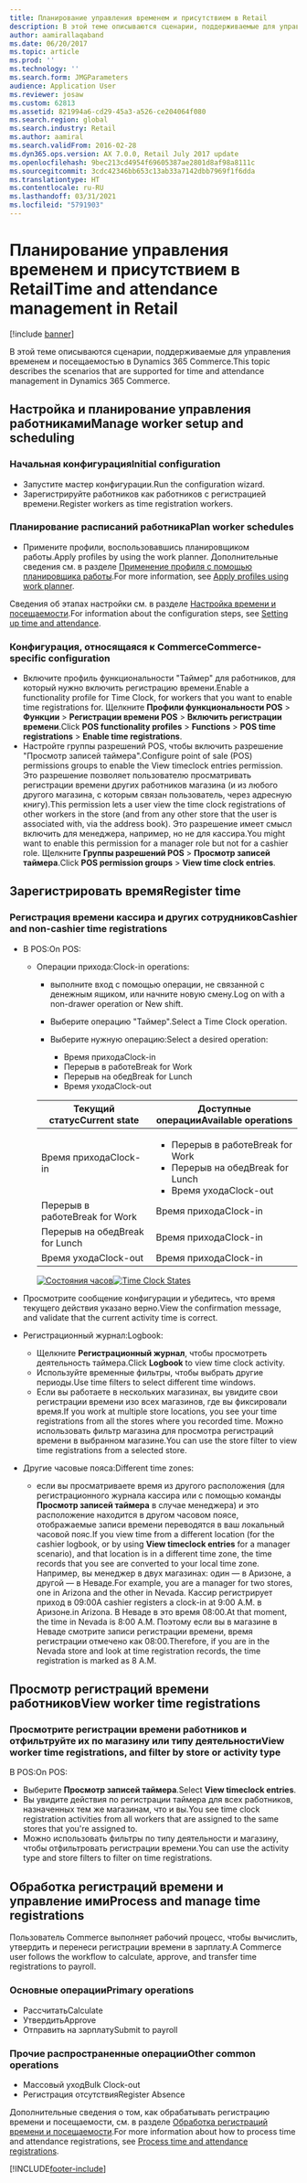 ```yaml
---
title: Планирование управления временем и присутствием в Retail
description: В этой теме описываются сценарии, поддерживаемые для управления временем и посещаемостью в Dynamics 365 Commerce.
author: aamirallaqaband
ms.date: 06/20/2017
ms.topic: article
ms.prod: ''
ms.technology: ''
ms.search.form: JMGParameters
audience: Application User
ms.reviewer: josaw
ms.custom: 62813
ms.assetid: 821994a6-cd29-45a3-a526-ce204064f080
ms.search.region: global
ms.search.industry: Retail
ms.author: aamiral
ms.search.validFrom: 2016-02-28
ms.dyn365.ops.version: AX 7.0.0, Retail July 2017 update
ms.openlocfilehash: 9bec213cd4954f69605387ae2801d8af98a8111c
ms.sourcegitcommit: 3cdc42346bb653c13ab33a7142dbb7969f1f6dda
ms.translationtype: HT
ms.contentlocale: ru-RU
ms.lasthandoff: 03/31/2021
ms.locfileid: "5791903"
---
```

# <a name="time-and-attendance-management-in-retail"></a><span data-ttu-id="b5e1a-103">Планирование управления временем и присутствием в Retail</span><span class="sxs-lookup"><span data-stu-id="b5e1a-103">Time and attendance management in Retail</span></span>

[!include [banner](includes/banner.md)]

<span data-ttu-id="b5e1a-104">В этой теме описываются сценарии, поддерживаемые для управления временем и посещаемостью в Dynamics 365 Commerce.</span><span class="sxs-lookup"><span data-stu-id="b5e1a-104">This topic describes the scenarios that are supported for time and attendance management in Dynamics 365 Commerce.</span></span>

## <a name="manage-worker-setup-and-scheduling"></a><span data-ttu-id="b5e1a-105">Настройка и планирование управления работниками</span><span class="sxs-lookup"><span data-stu-id="b5e1a-105">Manage worker setup and scheduling</span></span>

### <a name="initial-configuration"></a><span data-ttu-id="b5e1a-106">Начальная конфигурация</span><span class="sxs-lookup"><span data-stu-id="b5e1a-106">Initial configuration</span></span>

- <span data-ttu-id="b5e1a-107">Запустите мастер конфигурации.</span><span class="sxs-lookup"><span data-stu-id="b5e1a-107">Run the configuration wizard.</span></span>
- <span data-ttu-id="b5e1a-108">Зарегистрируйте работников как работников с регистрацией времени.</span><span class="sxs-lookup"><span data-stu-id="b5e1a-108">Register workers as time registration workers.</span></span>

### <a name="plan-worker-schedules"></a><span data-ttu-id="b5e1a-109">Планирование расписаний работника</span><span class="sxs-lookup"><span data-stu-id="b5e1a-109">Plan worker schedules</span></span>

- <span data-ttu-id="b5e1a-110">Примените профили, воспользовавшись планировщиком работы.</span><span class="sxs-lookup"><span data-stu-id="b5e1a-110">Apply profiles by using the work planner.</span></span> <span data-ttu-id="b5e1a-111">Дополнительные сведения см. в разделе [Применение профиля с помощью планировщика работы](https://technet.microsoft.com/library/aa551234.aspx).</span><span class="sxs-lookup"><span data-stu-id="b5e1a-111">For more information, see [Apply profiles using work planner](https://technet.microsoft.com/library/aa551234.aspx).</span></span>

<span data-ttu-id="b5e1a-112">Сведения об этапах настройки см. в разделе [Настройка времени и посещаемости](https://technet.microsoft.com/library/aa496971.aspx).</span><span class="sxs-lookup"><span data-stu-id="b5e1a-112">For information about the configuration steps, see [Setting up time and attendance](https://technet.microsoft.com/library/aa496971.aspx).</span></span>

### <a name="commerce-specific-configuration"></a><span data-ttu-id="b5e1a-113">Конфигурация, относящаяся к Commerce</span><span class="sxs-lookup"><span data-stu-id="b5e1a-113">Commerce-specific configuration</span></span>

- <span data-ttu-id="b5e1a-114">Включите профиль функциональности "Таймер" для работников, для который нужно включить регистрацию времени.</span><span class="sxs-lookup"><span data-stu-id="b5e1a-114">Enable a functionality profile for Time Clock, for workers that you want to enable time registrations for.</span></span> <span data-ttu-id="b5e1a-115">Щелкните **Профили функциональности POS** &gt; **Функции** &gt; **Регистрации времени POS** &gt; **Включить регистрации времени**.</span><span class="sxs-lookup"><span data-stu-id="b5e1a-115">Click **POS functionality profiles** &gt; **Functions** &gt; **POS time registrations** &gt; **Enable time registrations**.</span></span>
- <span data-ttu-id="b5e1a-116">Настройте группы разрешений POS, чтобы включить разрешение "Просмотр записей таймера".</span><span class="sxs-lookup"><span data-stu-id="b5e1a-116">Configure point of sale (POS) permissions groups to enable the View timeclock entries permission.</span></span> <span data-ttu-id="b5e1a-117">Это разрешение позволяет пользователю просматривать регистрации времени других работников магазина (и из любого другого магазина, с которым связан пользователь, через адресную книгу).</span><span class="sxs-lookup"><span data-stu-id="b5e1a-117">This permission lets a user view the time clock registrations of other workers in the store (and from any other store that the user is associated with, via the address book).</span></span> <span data-ttu-id="b5e1a-118">Это разрешение имеет смысл включить для менеджера, например, но не для кассира.</span><span class="sxs-lookup"><span data-stu-id="b5e1a-118">You might want to enable this permission for a manager role but not for a cashier role.</span></span> <span data-ttu-id="b5e1a-119">Щелкните **Группы разрешений POS** &gt; **Просмотр записей таймера**.</span><span class="sxs-lookup"><span data-stu-id="b5e1a-119">Click **POS permission groups** &gt; **View time clock entries**.</span></span>

## <a name="register-time"></a><span data-ttu-id="b5e1a-120">Зарегистрировать время</span><span class="sxs-lookup"><span data-stu-id="b5e1a-120">Register time</span></span>

### <a name="cashier-and-non-cashier-time-registrations"></a><span data-ttu-id="b5e1a-121">Регистрация времени кассира и других сотрудников</span><span class="sxs-lookup"><span data-stu-id="b5e1a-121">Cashier and non-cashier time registrations</span></span>

- <span data-ttu-id="b5e1a-122">В POS:</span><span class="sxs-lookup"><span data-stu-id="b5e1a-122">On POS:</span></span>

    - <span data-ttu-id="b5e1a-123">Операции прихода:</span><span class="sxs-lookup"><span data-stu-id="b5e1a-123">Clock-in operations:</span></span>

        - <span data-ttu-id="b5e1a-124">выполните вход с помощью операции, не связанной с денежным ящиком, или начните новую смену.</span><span class="sxs-lookup"><span data-stu-id="b5e1a-124">Log on with a non-drawer operation or New shift.</span></span>
        - <span data-ttu-id="b5e1a-125">Выберите операцию "Таймер".</span><span class="sxs-lookup"><span data-stu-id="b5e1a-125">Select a Time Clock operation.</span></span>
        - <span data-ttu-id="b5e1a-126">Выберите нужную операцию:</span><span class="sxs-lookup"><span data-stu-id="b5e1a-126">Select a desired operation:</span></span>

            - <span data-ttu-id="b5e1a-127">Время прихода</span><span class="sxs-lookup"><span data-stu-id="b5e1a-127">Clock-in</span></span>
            - <span data-ttu-id="b5e1a-128">Перерыв в работе</span><span class="sxs-lookup"><span data-stu-id="b5e1a-128">Break for Work</span></span>
            - <span data-ttu-id="b5e1a-129">Перерыв на обед</span><span class="sxs-lookup"><span data-stu-id="b5e1a-129">Break for Lunch</span></span>
            - <span data-ttu-id="b5e1a-130">Время ухода</span><span class="sxs-lookup"><span data-stu-id="b5e1a-130">Clock-out</span></span>

        <table>
        <thead>
        <tr>
        <th><span data-ttu-id="b5e1a-131">Текущий статус</span><span class="sxs-lookup"><span data-stu-id="b5e1a-131">Current state</span></span></th>
        <th><span data-ttu-id="b5e1a-132">Доступные операции</span><span class="sxs-lookup"><span data-stu-id="b5e1a-132">Available operations</span></span></th>
        </tr>
        </thead>
        <tbody>
        <tr>
        <td><span data-ttu-id="b5e1a-133">Время прихода</span><span class="sxs-lookup"><span data-stu-id="b5e1a-133">Clock-in</span></span></td>
        <td>
        <ul>
        <li><span data-ttu-id="b5e1a-134">Перерыв в работе</span><span class="sxs-lookup"><span data-stu-id="b5e1a-134">Break for Work</span></span></li>
        <li><span data-ttu-id="b5e1a-135">Перерыв на обед</span><span class="sxs-lookup"><span data-stu-id="b5e1a-135">Break for Lunch</span></span></li>
        <li><span data-ttu-id="b5e1a-136">Время ухода</span><span class="sxs-lookup"><span data-stu-id="b5e1a-136">Clock-out</span></span></li>
        </ul>
        </td>
        </tr>
        <tr>
        <td><span data-ttu-id="b5e1a-137">Перерыв в работе</span><span class="sxs-lookup"><span data-stu-id="b5e1a-137">Break for Work</span></span></td>
        <td><span data-ttu-id="b5e1a-138">Время прихода</span><span class="sxs-lookup"><span data-stu-id="b5e1a-138">Clock-in</span></span></td>
        </tr>
        <tr>
        <td><span data-ttu-id="b5e1a-139">Перерыв на обед</span><span class="sxs-lookup"><span data-stu-id="b5e1a-139">Break for Lunch</span></span></td>
        <td><span data-ttu-id="b5e1a-140">Время прихода</span><span class="sxs-lookup"><span data-stu-id="b5e1a-140">Clock-in</span></span></td>
        </tr>
        <tr>
        <td><span data-ttu-id="b5e1a-141">Время ухода</span><span class="sxs-lookup"><span data-stu-id="b5e1a-141">Clock-out</span></span></td>
        <td><span data-ttu-id="b5e1a-142">Время прихода</span><span class="sxs-lookup"><span data-stu-id="b5e1a-142">Clock-in</span></span></td>
        </tr>
        </tbody>
        </table>

        <span data-ttu-id="b5e1a-143">[![Состояния часов](./media/timeclockstates.png)](./media/timeclockstates.png)</span><span class="sxs-lookup"><span data-stu-id="b5e1a-143">[![Time Clock States](./media/timeclockstates.png)](./media/timeclockstates.png)</span></span>

- <span data-ttu-id="b5e1a-144">Просмотрите сообщение конфигурации и убедитесь, что время текущего действия указано верно.</span><span class="sxs-lookup"><span data-stu-id="b5e1a-144">View the confirmation message, and validate that the current activity time is correct.</span></span>
- <span data-ttu-id="b5e1a-145">Регистрационный журнал:</span><span class="sxs-lookup"><span data-stu-id="b5e1a-145">Logbook:</span></span>

    - <span data-ttu-id="b5e1a-146">Щелкните **Регистрационный журнал**, чтобы просмотреть деятельность таймера.</span><span class="sxs-lookup"><span data-stu-id="b5e1a-146">Click **Logbook** to view time clock activity.</span></span>
    - <span data-ttu-id="b5e1a-147">Используйте временные фильтры, чтобы выбрать другие периоды.</span><span class="sxs-lookup"><span data-stu-id="b5e1a-147">Use time filters to select different time windows.</span></span>
    - <span data-ttu-id="b5e1a-148">Если вы работаете в нескольких магазинах, вы увидите свои регистрации времени изо всех магазинов, где вы фиксировали время.</span><span class="sxs-lookup"><span data-stu-id="b5e1a-148">If you work at multiple store locations, you see your time registrations from all the stores where you recorded time.</span></span> <span data-ttu-id="b5e1a-149">Можно использовать фильтр магазина для просмотра регистраций времени в выбранном магазине.</span><span class="sxs-lookup"><span data-stu-id="b5e1a-149">You can use the store filter to view time registrations from a selected store.</span></span>

- <span data-ttu-id="b5e1a-150">Другие часовые пояса:</span><span class="sxs-lookup"><span data-stu-id="b5e1a-150">Different time zones:</span></span>

    - <span data-ttu-id="b5e1a-151">если вы просматриваете время из другого расположения (для регистрационного журнала кассира или с помощью команды **Просмотр записей таймера** в случае менеджера) и это расположение находится в другом часовом поясе, отображаемые записи времени переводятся в ваш локальный часовой пояс.</span><span class="sxs-lookup"><span data-stu-id="b5e1a-151">If you view time from a different location (for the cashier logbook, or by using **View timeclock entries** for a manager scenario), and that location is in a different time zone, the time records that you see are converted to your local time zone.</span></span> <span data-ttu-id="b5e1a-152">Например, вы менеджер в двух магазинах: один — в Аризоне, а другой — в Неваде.</span><span class="sxs-lookup"><span data-stu-id="b5e1a-152">For example, you are a manager for two stores, one in Arizona and the other in Nevada.</span></span> <span data-ttu-id="b5e1a-153">Кассир регистрирует приход в 09:00</span><span class="sxs-lookup"><span data-stu-id="b5e1a-153">A cashier registers a clock-in at 9:00 A.M.</span></span> <span data-ttu-id="b5e1a-154">в Аризоне.</span><span class="sxs-lookup"><span data-stu-id="b5e1a-154">in Arizona.</span></span> <span data-ttu-id="b5e1a-155">В Неваде в это время 08:00.</span><span class="sxs-lookup"><span data-stu-id="b5e1a-155">At that moment, the time in Nevada is 8:00 A.M.</span></span> <span data-ttu-id="b5e1a-156">Поэтому если вы в магазине в Неваде смотрите записи регистрации времени, время регистрации отмечено как 08:00.</span><span class="sxs-lookup"><span data-stu-id="b5e1a-156">Therefore, if you are in the Nevada store and look at time registration records, the time registration is marked as 8 A.M.</span></span>

## <a name="view-worker-time-registrations"></a><span data-ttu-id="b5e1a-157">Просмотр регистраций времени работников</span><span class="sxs-lookup"><span data-stu-id="b5e1a-157">View worker time registrations</span></span>

### <a name="view-worker-time-registrations-and-filter-by-store-or-activity-type"></a><span data-ttu-id="b5e1a-158">Просмотрите регистрации времени работников и отфильтруйте их по магазину или типу деятельности</span><span class="sxs-lookup"><span data-stu-id="b5e1a-158">View worker time registrations, and filter by store or activity type</span></span>

<span data-ttu-id="b5e1a-159">В POS:</span><span class="sxs-lookup"><span data-stu-id="b5e1a-159">On POS:</span></span>

- <span data-ttu-id="b5e1a-160">Выберите **Просмотр записей таймера**.</span><span class="sxs-lookup"><span data-stu-id="b5e1a-160">Select **View timeclock entries**.</span></span>
- <span data-ttu-id="b5e1a-161">Вы увидите действия по регистрации таймера для всех работников, назначенных тем же магазинам, что и вы.</span><span class="sxs-lookup"><span data-stu-id="b5e1a-161">You see time clock registration activities from all workers that are assigned to the same stores that you're assigned to.</span></span>
- <span data-ttu-id="b5e1a-162">Можно использовать фильтры по типу деятельности и магазину, чтобы отфильтровать регистрации времени.</span><span class="sxs-lookup"><span data-stu-id="b5e1a-162">You can use the activity type and store filters to filter on time registrations.</span></span>

## <a name="process-and-manage-time-registrations"></a><span data-ttu-id="b5e1a-163">Обработка регистраций времени и управление ими</span><span class="sxs-lookup"><span data-stu-id="b5e1a-163">Process and manage time registrations</span></span>

<span data-ttu-id="b5e1a-164">Пользователь Commerce выполняет рабочий процесс, чтобы вычислить, утвердить и перенеси регистрации времени в зарплату.</span><span class="sxs-lookup"><span data-stu-id="b5e1a-164">A Commerce user follows the workflow to calculate, approve, and transfer time registrations to payroll.</span></span>

### <a name="primary-operations"></a><span data-ttu-id="b5e1a-165">Основные операции</span><span class="sxs-lookup"><span data-stu-id="b5e1a-165">Primary operations</span></span>

- <span data-ttu-id="b5e1a-166">Рассчитать</span><span class="sxs-lookup"><span data-stu-id="b5e1a-166">Calculate</span></span>
- <span data-ttu-id="b5e1a-167">Утвердить</span><span class="sxs-lookup"><span data-stu-id="b5e1a-167">Approve</span></span>
- <span data-ttu-id="b5e1a-168">Отправить на зарплату</span><span class="sxs-lookup"><span data-stu-id="b5e1a-168">Submit to payroll</span></span>

### <a name="other-common-operations"></a><span data-ttu-id="b5e1a-169">Прочие распространенные операции</span><span class="sxs-lookup"><span data-stu-id="b5e1a-169">Other common operations</span></span>

- <span data-ttu-id="b5e1a-170">Массовый уход</span><span class="sxs-lookup"><span data-stu-id="b5e1a-170">Bulk Clock-out</span></span>
- <span data-ttu-id="b5e1a-171">Регистрация отсутствия</span><span class="sxs-lookup"><span data-stu-id="b5e1a-171">Register Absence</span></span>

<span data-ttu-id="b5e1a-172">Дополнительные сведения о том, как обрабатывать регистрацию времени и посещаемости, см. в разделе [Обработка регистраций времени и посещаемости](https://technet.microsoft.com/library/aa573180.aspx).</span><span class="sxs-lookup"><span data-stu-id="b5e1a-172">For more information about how to process time and attendance registrations, see [Process time and attendance registrations](https://technet.microsoft.com/library/aa573180.aspx).</span></span>


[!INCLUDE[footer-include](../includes/footer-banner.md)]